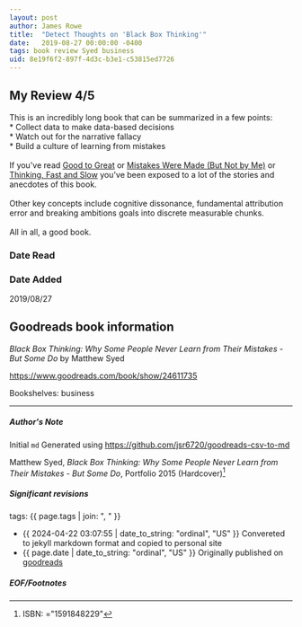 ```yaml
---
layout: post
author: James Rowe
title:  "Detect Thoughts on 'Black Box Thinking'"
date:   2019-08-27 00:00:00 -0400
tags: book review Syed business
uid: 8e19f6f2-897f-4d3c-b3e1-c53815ed7726
---
```


<!-- highly dependent on how you personally use jekyll templates, and how you want this to show up -->
<!-- escape any jekyll keys with double brackets -->

## My Review 4/5

This is an incredibly long book that can be summarized in a few points:<br/>* Collect data to make data-based decisions<br/>* Watch out for the narrative fallacy<br/>* Build a culture of learning from mistakes<br/><br/>If you've read [Good to Great](https://www.goodreads.com/book/show/76865) or [Mistakes Were Made (But Not by Me)](https://www.goodreads.com/book/show/522525) or [Thinking, Fast and Slow](https://www.goodreads.com/book/show/11468377) you've been exposed to a lot of the stories and anecdotes of this book.<br/><br/>Other key concepts include cognitive dissonance, fundamental attribution error and breaking ambitions goals into discrete measurable chunks.<br/><br/>All in all, a good book.

### Date Read


### Date Added
2019/08/27

## Goodreads book information

*Black Box Thinking: Why Some People Never Learn from Their Mistakes - But Some Do* by Matthew Syed

https://www.goodreads.com/book/show/24611735

Bookshelves: business

---

##### Author's Note

Initial `md` Generated using https://github.com/jsr6720/goodreads-csv-to-md

Matthew Syed, *Black Box Thinking: Why Some People Never Learn from Their Mistakes - But Some Do*,  Portfolio 2015 (Hardcover)[^1]

##### Significant revisions

tags: {{ page.tags | join: ", " }} <!-- todo move this somewhere -->

- {{ 2024-04-22 03:07:55 | date_to_string: "ordinal", "US" }} Convereted to jekyll markdown format and copied to personal site
- {{ page.date | date_to_string: "ordinal", "US" }} Originally published on [goodreads](https://www.goodreads.com)

##### EOF/Footnotes

[^1]: ISBN: ="1591848229"